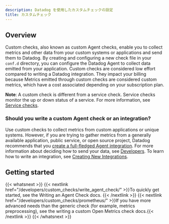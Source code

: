 ```yaml
---
description: Datadog を使用したカスタムチェックの設定
title: カスタムチェック
---
```


## Overview 

Custom checks, also known as custom Agent checks, enable you to collect metrics and other data from your custom systems or applications and send them to Datadog. By creating and configuring a new check file in your `conf.d` directory, you can configure the Datadog Agent to collect data emitted from your application. Custom checks are considered low effort compared to writing a Datadog integration. They impact your billing because Metrics emitted through custom checks are considered custom metrics, which have a cost associated depending on your subscription plan.

**Note**: A custom check is different from a service check. Service checks monitor the up or down status of a service. For more information, see [Service checks][1].

### Should you write a custom Agent check or an integration?

Use custom checks to collect metrics from custom applications or unique systems. However, if you are trying to gather metrics from a generally available application, public service, or open source project, Datadog recommends that you [create a full-fledged Agent integration][2]. For more information about deciding how to send your data, see [Developers][3]. To learn how to write an integration, see [Creating New Integrations][2].

## Getting started

{{< whatsnext >}}
    {{< nextlink href="/developers/custom_checks/write_agent_check/" >}}To quickly get started, see the Writing an Agent Check docs. {{< /nextlink >}}
    {{< nextlink href="/developers/custom_checks/prometheus/" >}}If you have more advanced needs than the generic check (for example, metrics preprocessing), see the writing a custom Open Metrics check docs.{{< /nextlink >}}
{{< /whatsnext >}}

[1]: /ja/developers/service_checks/
[2]: /ja/developers/integrations/agent_integration/
[3]: /ja/developers/